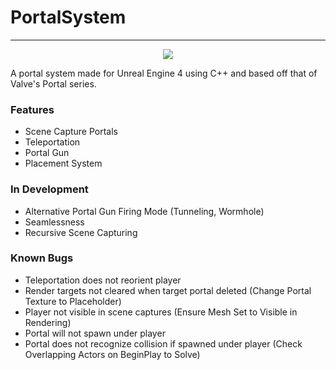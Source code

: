# PortalSystem
****

<p align="center">
<img src="PortalSystem.gif">
</p>

A portal system made for Unreal Engine 4 using C++ and based off that of Valve's Portal series.

### Features
  * Scene Capture Portals 
  * Teleportation
  * Portal Gun
  * Placement System
 
### In Development
  * Alternative Portal Gun Firing Mode (Tunneling, Wormhole)
  * Seamlessness
  * Recursive Scene Capturing

### Known Bugs
  * Teleportation does not reorient player
  * Render targets not cleared when target portal deleted (Change Portal Texture to Placeholder)
  * Player not visible in scene captures (Ensure Mesh Set to Visible in Rendering)
  * Portal will not spawn under player
  * Portal does not recognize collision if spawned under player (Check Overlapping Actors on BeginPlay to Solve)
